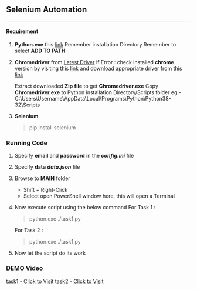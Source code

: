 ## Selenium Automation
---
#### Requirement
1. **Python.exe** this [link](https://www.python.org/)
    Remember installation Directory
    Remember to select **ADD TO PATH**
2. **Chromedriver** from [Latest Driver](https://chromedriver.storage.googleapis.com/81.0.4044.138/chromedriver_win32.zip)
    If Error : check installed **chrome** version by visiting this [link](chrome://version) 
    and download appropriate driver from this [link]([chrome://version](https://chromedriver.chromium.org/downloads))


    Extract downloaded **Zip** **file** to get **Chromedriver.exe**
    Copy **Chromedriver.exe** to Python installation Directory/Scripts folder 
    eg:- C:\Users\Username\AppData\Local\Programs\Python\Python38-32\Scripts


3. **Selenium**
    > pip install selenium

### Running Code
1. Specify **email** and **password** in the ***config.ini*** file
1. Specify **data**  ***data.json*** file
2. Browse to **MAIN** folder 
    - Shift + Right-Click
    - Select open PowerShell window here, this will open a Terminal
3. Now execute script using the below command
   For Task 1 : 
    > python.exe ./task1.py

    For Task 2 : 
    > python.exe ./task1.py
4. Now let the script do its work

### DEMO Video
task1 - [Click to Visit](https://drive.google.com/file/d/1EM-zpYKL0_HNEdGfls_A_45c4SBl0Inc/view)
task2 - [Click to Visit](https://drive.google.com/file/d/19Mpc3Uzk8WpyToOQPFAikI8b-NyYO-gh/view)